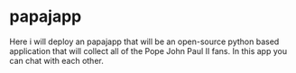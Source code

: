# papajapp
Here i will deploy an papajapp that will be an open-source python based application that will collect all of the Pope John Paul II fans. In this app you can chat with each other.
